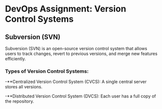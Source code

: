 # DevOps Assignment: Version Control Systems
## Subversion (SVN)
Subversion (SVN) is an open-source version control system that allows users to track changes, revert to previous versions, and merge new features efficiently.
### Types of Version Control Systems:
  -**Centralized Version Control System (CVCS): A single central server stores all versions.

  -**Distributed Version Control System (DVCS): Each user has a full copy of the repository.


 
